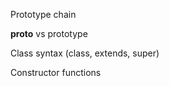 Prototype chain

__proto__ vs prototype

Class syntax (class, extends, super)

Constructor functions